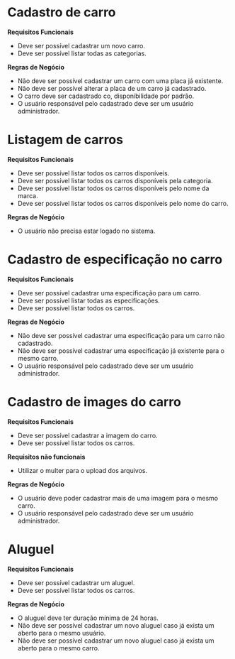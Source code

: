 # Cadastro de carro

**Requisitos Funcionais**

* Deve ser possível cadastrar um novo carro.
* Deve ser possível listar todas as categorias.

**Regras de Negócio**

* Não deve ser possível cadastrar um carro com uma placa já existente.
* Não deve ser possível alterar a placa de um carro já cadastrado.
* O carro deve ser cadastrado co, disponibilidade por padrão.
* O usuário responsável pelo cadastrado deve ser um usuário administrador.

# Listagem de carros

**Requisitos Funcionais**

* Deve ser possível listar todos os carros disponíveis.
* Deve ser possível listar todos os carros disponíveis pela categoria.
* Deve ser possível listar todos os carros disponíveis pelo nome da marca.
* Deve ser possível listar todos os carros disponíveis pelo nome do carro.

**Regras de Negócio**

* O usuário não precisa estar logado no sistema.

# Cadastro de especificação no carro

**Requisitos Funcionais**

* Deve ser possível cadastrar uma especificação para um carro.
* Deve ser possível listar todas as especificações.
* Deve ser possível listar todos os carros.

**Regras de Negócio**

* Não deve ser possível cadastrar uma especificação para um carro não cadastrado.
* Não deve ser possível cadastrar uma especificação já existente para o mesmo carro.
* O usuário responsável pelo cadastrado deve ser um usuário administrador.

# Cadastro de images do carro

**Requisitos Funcionais**

* Deve ser possível cadastrar a imagem do carro.
* Deve ser possível listar todos os carros.

**Requisitos não funcionais**

* Utilizar o multer para o upload dos arquivos.

**Regras de Negócio**

* O usuário deve poder cadastrar mais de uma imagem para o mesmo carro.
* O usuário responsável pelo cadastrado deve ser um usuário administrador.

# Aluguel

**Requisitos Funcionais**

* Deve ser possível cadastrar um aluguel.
* Deve ser possível listar todos os carros.

**Regras de Negócio**

* O aluguel deve ter duração mínima de 24 horas.
* Não deve ser possível cadastrar um novo aluguel caso já exista um aberto para o mesmo usuário.
* Não deve ser possível cadastrar um novo aluguel caso já exista um aberto para o mesmo carro.
